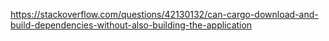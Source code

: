 https://stackoverflow.com/questions/42130132/can-cargo-download-and-build-dependencies-without-also-building-the-application